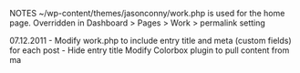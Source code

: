 NOTES
~/wp-content/themes/jasonconny/work.php is used for the home page. Overridden in Dashboard > Pages > Work > permalink setting


07.12.2011
	- Modify work.php to include entry title and meta (custom fields) for each post
	- Hide entry title
Modify Colorbox plugin to pull content from ma